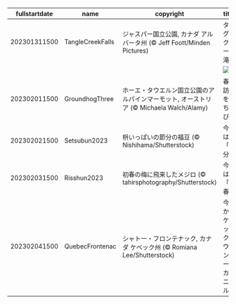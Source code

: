 |fullstartdate|name|copyright|title|image|
|--|--|--|--|--|
202301311500|TangleCreekFalls|ジャスパー国立公園, カナダ アルバータ州 (© Jeff Foott/Minden Pictures)|タングルクリーク滝|![](/ja-JP/2023/02/202301311500TangleCreekFalls.jpg)|
||||![](/ja-JP/2023/02/.jpg)|
202302011500|GroundhogThree|ホーエ・タウエルン国立公園のアルパインマーモット, オーストリア (© Michaela Walch/Alamy)|春の訪れを待ちわびて|![](/ja-JP/2023/02/202302011500GroundhogThree.jpg)|
202302021500|Setsubun2023|枡いっぱいの節分の福豆 (© Nishihama/Shutterstock)|今日は「節分」|![](/ja-JP/2023/02/202302021500Setsubun2023.jpg)|
202302031500|Risshun2023|初春の梅に飛来したメジロ (© tahirsphotography/Shutterstock)|今日は「立春」|![](/ja-JP/2023/02/202302031500Risshun2023.jpg)|
202302041500|QuebecFrontenac|シャトー・フロンテナック, カナダ ケベック州 (© Romiana Lee/Shutterstock)|今日からケベック・ウィンター・カーニバル|![](/ja-JP/2023/02/202302041500QuebecFrontenac.jpg)|
